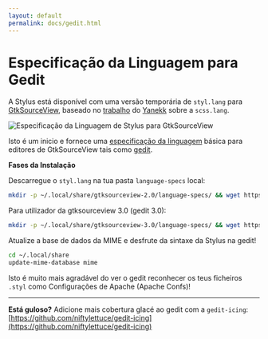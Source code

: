 ```yaml
---
layout: default
permalink: docs/gedit.html
---
```


# Especificação da Linguagem para Gedit

A Stylus está disponível com uma versão temporária de `styl.lang` para [GtkSourceView](https://live.gnome.org/GtkSourceView), baseado no [trabalho](https://github.com/gmate/gmate/blob/master/lang-specs/scss.lang) do [Yanekk](https://github.com/yanekk) sobre a `scss.lang`.
 
![Especificação da Linguagem de Stylus para GtkSourceView](https://i.imgur.com/uBppL.png)

Isto é um inicio e fornece uma [especificação da linguagem](https://live.gnome.org/Gedit/NewLanguage) básica para editores de GtkSourceView tais como [gedit](https://projects.gnome.org/gedit/).

**Fases da Instalação**
 
Descarregue o `styl.lang` na tua pasta `language-specs` local:

```bash
mkdir -p ~/.local/share/gtksourceview-2.0/language-specs/ && wget https://raw.github.com/stylus/stylus/master/editors/gedit/styl.lang -O ~/.local/share/gtksourceview-2.0/language-specs/styl.lang
```

Para utilizador da gtksourceview 3.0 (gedit 3.0):
 
```bash
mkdir -p ~/.local/share/gtksourceview-3.0/language-specs/ && wget https://raw.github.com/stylus/stylus/master/editors/gedit/styl.lang -O ~/.local/share/gtksourceview-3.0/language-specs/styl.lang
```

Atualize a base de dados da MIME e desfrute da sintaxe da Stylus na gedit!
 
```bash
cd ~/.local/share
update-mime-database mime
```

Isto é muito mais agradável do ver o gedit reconhecer os teus ficheiros `.styl` como Configurações de Apache (Apache Confs)!
 
---
 
**Está guloso?** Adicione mais cobertura glacé ao gedit com a `gedit-icing`: [https://github.com/niftylettuce/gedit-icing](https://github.com/niftylettuce/gedit-icing)
